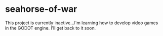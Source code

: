 # seahorse-of-war

This project is currently inactive...I'm learning how to develop video games in the GODOT engine. I'll get back to it soon.
